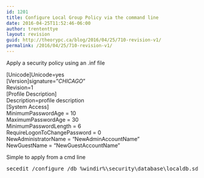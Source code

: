 ```yaml
---
id: 1201
title: Configure Local Group Policy via the command line
date: 2016-04-25T11:52:46-06:00
author: trententtye
layout: revision
guid: http://theorypc.ca/blog/2016/04/25/710-revision-v1/
permalink: /2016/04/25/710-revision-v1/
---
```

Apply a security policy using an .inf file

[Unicode]Unicode=yes  
[Version]signature=&#8221;$CHICAGO$&#8221;  
Revision=1  
[Profile Description]  
Description=profile description  
[System Access]  
MinimumPasswordAge = 10  
MaximumPasswordAge = 30  
MinimumPasswordLength = 6  
RequireLogonToChangePassword = 0  
NewAdministratorName = &#8220;NewAdminAccountName&#8221;  
NewGuestName = &#8220;NewGuestAccountName&#8221;

Simple to apply from a cmd line

<pre class="lang:default decode:true ">secedit /configure /db %windir%\security\database\localdb.sdb /cfg %systemdrive%\install\local\policy\policyname.inf /verbose</pre>

&nbsp;

<!-- AddThis Advanced Settings generic via filter on the_content -->

<!-- AddThis Share Buttons generic via filter on the_content -->